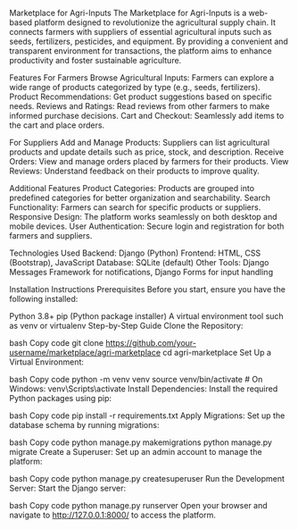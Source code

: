 Marketplace for Agri-Inputs
The Marketplace for Agri-Inputs is a web-based platform designed to revolutionize the agricultural supply chain. 
It connects farmers with suppliers of essential agricultural inputs such as seeds, fertilizers, pesticides, and equipment.
By providing a convenient and transparent environment for transactions, the platform aims to enhance productivity and foster sustainable agriculture.

Features
For Farmers
Browse Agricultural Inputs: Farmers can explore a wide range of products categorized by type (e.g., seeds, fertilizers).
Product Recommendations: Get product suggestions based on specific needs.
Reviews and Ratings: Read reviews from other farmers to make informed purchase decisions.
Cart and Checkout: Seamlessly add items to the cart and place orders.

For Suppliers
Add and Manage Products: Suppliers can list agricultural products and update details such as price, stock, and description.
Receive Orders: View and manage orders placed by farmers for their products.
View Reviews: Understand feedback on their products to improve quality.

Additional Features
Product Categories: Products are grouped into predefined categories for better organization and searchability.
Search Functionality: Farmers can search for specific products or suppliers.
Responsive Design: The platform works seamlessly on both desktop and mobile devices.
User Authentication: Secure login and registration for both farmers and suppliers.

Technologies Used
Backend: Django (Python)
Frontend: HTML, CSS (Bootstrap), JavaScript
Database: SQLite (default)
Other Tools: Django Messages Framework for notifications, Django Forms for input handling

Installation Instructions
Prerequisites
Before you start, ensure you have the following installed:

Python 3.8+
pip (Python package installer)
A virtual environment tool such as venv or virtualenv
Step-by-Step Guide
Clone the Repository:

bash
Copy code
git clone https://github.com/your-username/marketplace/agri-marketplace
cd agri-marketplace
Set Up a Virtual Environment:

bash
Copy code
python -m venv venv
source venv/bin/activate  # On Windows: venv\Scripts\activate
Install Dependencies: Install the required Python packages using pip:

bash
Copy code
pip install -r requirements.txt
Apply Migrations: Set up the database schema by running migrations:

bash
Copy code
python manage.py makemigrations
python manage.py migrate
Create a Superuser: Set up an admin account to manage the platform:

bash
Copy code
python manage.py createsuperuser
Run the Development Server: Start the Django server:

bash
Copy code
python manage.py runserver
Open your browser and navigate to http://127.0.0.1:8000/ to access the platform.

